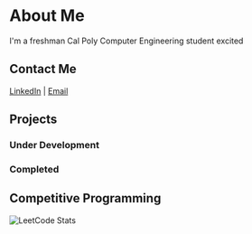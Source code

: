 # About Me

I'm a freshman Cal Poly Computer Engineering student excited

## Contact Me

<a href="https://www.linkedin.com/in/nathan-st-john-7a3992236/">LinkedIn</a> | <a href="mailto:nastjohn@calpoly.edu">Email</a>

## Projects

### Under Development

### Completed

## Competitive Programming

![LeetCode Stats](https://leetcard.jacoblin.cool/Galaxy05?theme=dark&font=Ubuntu&ext=contest)
